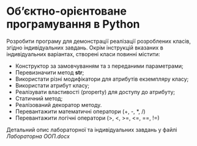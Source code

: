# Об’єктно-орієнтоване програмування в Python

Розробити програму для демонстрації реалізації розроблених класів, згідно індивідуальних завдань. Окрім інструкцій вказаних в індивідуальних варіантах, створені класи повинні містити:
-	Конструктор за замовчуванням та з переданими параметрами;
-	Перевизначити метод __str__;
-	Використати різні модифікатори для атрибутів екземпляру класу;
-	Використати атрибут класу;
-	Реалізувати властивості (property) для доступу до атрибуту;
-	Статичний метод;
-	Реалізований декоратор методу.
-	Перевантажити математичні оператори (+, -, *, /)
-	Перевантажити логічні оператори (>, <, >=, <=, ==, !=)

Детальний опис лабораторної та індивідуальних завдань у файлі 
*Лабораторна ООП.docx*
